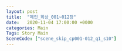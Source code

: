 ```yaml
---
layout: post
title:  "메인_회상_001~012장"
date:   2020-11-04 17:00:00 +0000
categories: Main
Tags: Story Main
SceneCode: ["scene_skip_cp001-012_q1_s10"]
---
```

